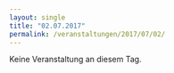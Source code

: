 ```yaml
---
layout: single
title: "02.07.2017"
permalink: /veranstaltungen/2017/07/02/
---
```


Keine Veranstaltung an diesem Tag.
